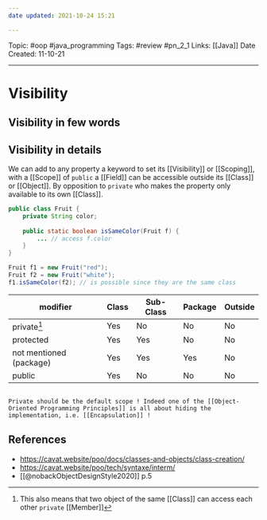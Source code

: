 ```yaml
---
date updated: 2021-10-24 15:21

---
```


Topic: #oop #java_programming
Tags: #review #pn_2_1
Links: [[Java]]
Date Created: 11-10-21

---

# Visibility

## Visibility in few words

## Visibility in details

We can add to any property a keyword to set its [[Visibility]] or [[Scoping]], with a [[Scope]] of `public` a [[Field]] can be accessible outside its [[Class]] or [[Object]].
By opposition to `private` who makes the property only available to its own [[Class]].

```java
public class Fruit {
	private String color;
	
	public static boolean isSameColor(Fruit f) {
		... // access f.color
	}
}

Fruit f1 = new Fruit("red");
Fruit f2 = new Fruit("white");
f1.isSameColor(f2); // is possible since they are the same class

```

| modifier                | Class | Sub-Class | Package | Outside |
| ----------------------- | ----- | --------- | ------- | ------- |
| private[^1]             | Yes   | No        | No      | No      |
| protected               | Yes   | Yes       | No      | No      |
| not mentioned (package) | Yes   | Yes       | Yes     | No      |
| public                  | Yes   | No        | No      | No      |

```ad-tip

Private should be the default scope ! Indeed one of the [[Object-Oriented Programming Principles]] is all about hiding the implementation, i.e. [[Encapsulation]] !

```

## References

- <https://cavat.website/poo/docs/classes-and-objects/class-creation/>
- <https://cavat.website/poo/tech/syntaxe/interm/>
- [[@nobackObjectDesignStyle2020]] p.5

[^1]: This also means that two object of the same [[Class]] can access each other `private` [[Member]]
